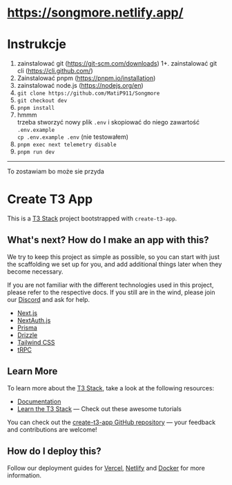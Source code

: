 # https://songmore.netlify.app/

# Instrukcje

1. zainstalować git (https://git-scm.com/downloads)
1+. zainstalować git cli (https://cli.github.com/)
2. Zainstalować pnpm (https://pnpm.io/installation)
3. zainstalować node.js (https://nodejs.org/en)
4. `git clone https://github.com/MatiP911/Songmore`
5. `git checkout dev`
6. `pnpm install`
7. hmmm   
trzeba stworzyć nowy plik `.env` i skopiować do niego zawartość `.env.example`   
`cp .env.example .env` (nie testowałem)
8. `pnpm exec next telemetry disable`
9. `pnpm run dev`

---

To zostawiam bo może sie przyda

# Create T3 App

This is a [T3 Stack](https://create.t3.gg/) project bootstrapped with `create-t3-app`.

## What's next? How do I make an app with this?

We try to keep this project as simple as possible, so you can start with just the scaffolding we set up for you, and add additional things later when they become necessary.

If you are not familiar with the different technologies used in this project, please refer to the respective docs. If you still are in the wind, please join our [Discord](https://t3.gg/discord) and ask for help.

- [Next.js](https://nextjs.org)
- [NextAuth.js](https://next-auth.js.org)
- [Prisma](https://prisma.io)
- [Drizzle](https://orm.drizzle.team)
- [Tailwind CSS](https://tailwindcss.com)
- [tRPC](https://trpc.io)

## Learn More

To learn more about the [T3 Stack](https://create.t3.gg/), take a look at the following resources:

- [Documentation](https://create.t3.gg/)
- [Learn the T3 Stack](https://create.t3.gg/en/faq#what-learning-resources-are-currently-available) — Check out these awesome tutorials

You can check out the [create-t3-app GitHub repository](https://github.com/t3-oss/create-t3-app) — your feedback and contributions are welcome!

## How do I deploy this?

Follow our deployment guides for [Vercel](https://create.t3.gg/en/deployment/vercel), [Netlify](https://create.t3.gg/en/deployment/netlify) and [Docker](https://create.t3.gg/en/deployment/docker) for more information.
